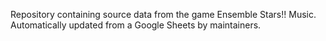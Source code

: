 Repository containing source data from the game Ensemble Stars!! Music. Automatically updated from a Google Sheets by maintainers.

